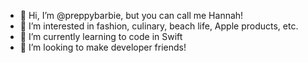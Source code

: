 - 👋 Hi, I’m @preppybarbie, but you can call me Hannah!
- 👀 I’m interested in fashion, culinary, beach life, Apple products, etc.
- 🌱 I’m currently learning to code in Swift
- 💞️ I’m looking to make developer friends!

<!---
preppybarbie/preppybarbie is a ✨ special ✨ repository because its `README.md` (this file) appears on your GitHub profile.
You can click the Preview link to take a look at your changes.
--->
